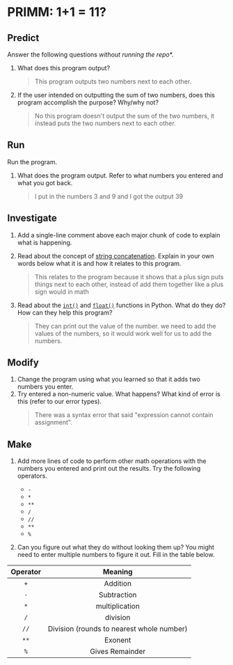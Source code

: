 # PRIMM: 1+1 = 11?

## Predict
Answer the following questions *without running the repo**.

1. What does this program output?
    > This program outputs two numbers next to each other.

2. If the user intended on outputting the sum of two numbers, does this program accomplish the purpose? Why/why not?
    > No this program doesn't output the sum of the two numbers, it instead puts the two numbers next to each other. 

## Run
Run the program. 

1. What does the program output. Refer to what numbers you entered and what you got back.
    > I put in the numbers 3 and 9 and I got the output 39


## Investigate
1. Add a single-line comment above each major chunk of code to explain what is happening.
2. Read about the concept of [string concatenation](https://www.w3schools.com/python/gloss_python_string_concatenation.asp). Explain in your own words below what it is and how it relates to this program.
    > This relates to the program because it shows that a plus sign puts things next to each other, instead of add them together like a plus sign would in math

3. Read about the [`int()`](https://www.w3schools.com/python/ref_func_int.asp) and [`float()`](https://www.w3schools.com/python/ref_func_float.asp) functions in Python. What do they do? How can they help this program?
    > They can print out the value of the number. we need to add the values of the numbers, so it would work well for us to add the numbers.

## Modify
1. Change the program using what you learned so that it adds two numbers you enter.
2. Try entered a non-numeric value. What happens? What kind of error is this (refer to our error types).
    > There was a syntax error that said "expression cannot contain assignment".

## Make
1. Add more lines of code to perform other math operations with the numbers you entered and print out the results. Try the following operators. 
    - `-`
    - `*`
    - `**`
    - `/`
    - `//`
    - `**`
    - `%`

2. Can you figure out what they do without looking them up? You might need to enter multiple numbers to figure it out. Fill in the table below.

| Operator | Meaning |
|  :---:    |   :---:   |  
|   `+`    | Addition |
|   `-`    | Subtraction |
|   `*`    | multiplication |
|   `/`    | division |
|   `//`    | Division (rounds to nearest whole number) |
|   `**`    | Exonent |
|   `%`    | Gives Remainder |

